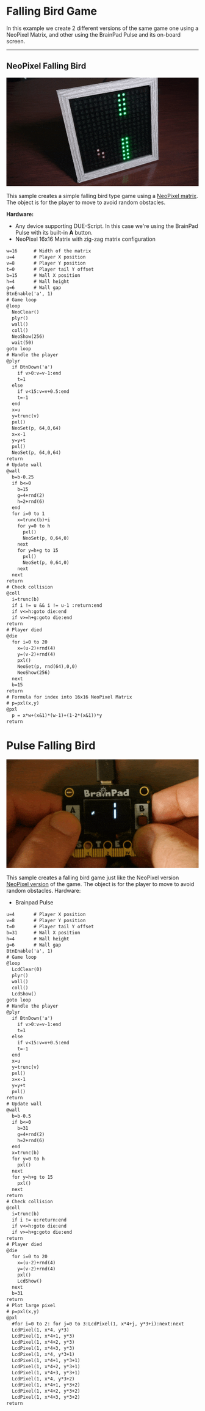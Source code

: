 # Falling Bird Game

In this example we create 2 different versions of the same game one using a NeoPixel Matrix, and other using the BrainPad Pulse and its on-board screen.

---

## NeoPixel Falling Bird

![NeoPixel Falling Bird](images/falling-bird.gif)

This sample creates a simple falling bird type game using a [NeoPixel matrix](neopixel-matrix.md). The object is for the player to move to avoid random obstacles. 

**Hardware:**
- Any device supporting DUE-Script. In this case we're using the BrainPad Pulse with its built-in **A** button.
- NeoPixel 16x16 Matrix with zig-zag matrix configuration

```basic
w=16      # Width of the matrix 
u=4       # Player X position
v=8       # Player Y position
t=0       # Player tail Y offset
b=15      # Wall X position
h=4       # Wall height
g=6       # Wall gap
BtnEnable('a', 1)
# Game loop
@loop
  NeoClear()
  plyr()
  wall()
  coll()
  NeoShow(256)
  wait(50)
goto loop
# Handle the player
@plyr
  if BtnDown('a')
    if v>0:v=v-1:end
    t=1
  else
    if v<15:v=v+0.5:end
    t=-1
  end
  x=u
  y=trunc(v)
  pxl()
  NeoSet(p, 64,0,64)
  x=x-1
  y=y+t
  pxl()
  NeoSet(p, 64,0,64)
return
# Update wall
@wall
  b=b-0.25
  if b<=0
    b=15
    g=4+rnd(2)
    h=2+rnd(6)
  end
  for i=0 to 1
    x=trunc(b)+i
    for y=0 to h
      pxl()
      NeoSet(p, 0,64,0)
    next
    for y=h+g to 15
      pxl()
      NeoSet(p, 0,64,0)
    next
  next
return
# Check collision
@coll
  i=trunc(b)
  if i != u && i != u-1 :return:end
  if v<=h:goto die:end
  if v>=h+g:goto die:end
return
# Player died
@die
  for i=0 to 20
    x=(u-2)+rnd(4)
    y=(v-2)+rnd(4)
    pxl()
    NeoSet(p, rnd(64),0,0)
    NeoShow(256)
  next
  b=15
return
# Formula for index into 16x16 NeoPixel Matrix
# p=pxl(x,y)
@pxl
  p = x*w+(x&1)*(w-1)+(1-2*(x&1))*y
return
```

# Pulse Falling Bird

![Pulse Falling Bird](images/pulse-falling-bird.gif)


This sample creates a falling bird game just like the NeoPixel version [NeoPixel version](falling-bird.md)  of the game. The object is for the player to move to avoid random obstacles.
Hardware:
- Brainpad Pulse

```basic
u=4       # Player X position
v=8       # Player Y position
t=0       # Player tail Y offset
b=31      # Wall X position
h=4       # Wall height
g=6       # Wall gap
BtnEnable('a', 1)
# Game loop
@loop
  LcdClear(0)
  plyr()
  wall()
  coll()
  LcdShow()
goto loop
# Handle the player
@plyr
  if BtnDown('a')
    if v>0:v=v-1:end
    t=1
  else
    if v<15:v=v+0.5:end
    t=-1
  end
  x=u
  y=trunc(v)
  pxl()
  x=x-1
  y=y+t
  pxl()
return
# Update wall
@wall
  b=b-0.5
  if b<=0
    b=31
    g=4+rnd(2)
    h=2+rnd(6)
  end
  x=trunc(b)
  for y=0 to h
    pxl()      
  next
  for y=h+g to 15
    pxl()
  next
return
# Check collision
@coll
  i=trunc(b)
  if i != u:return:end
  if v<=h:goto die:end
  if v>=h+g:goto die:end
return
# Player died
@die
  for i=0 to 20
    x=(u-2)+rnd(4)
    y=(v-2)+rnd(4)
    pxl()
    LcdShow()
  next
  b=31
return
# Plot large pixel
# p=pxl(x,y)
@pxl
  #for i=0 to 2: for j=0 to 3:LcdPixel(1, x*4+j, y*3+i):next:next
  LcdPixel(1, x*4, y*3)
  LcdPixel(1, x*4+1, y*3)
  LcdPixel(1, x*4+2, y*3)
  LcdPixel(1, x*4+3, y*3)
  LcdPixel(1, x*4, y*3+1)
  LcdPixel(1, x*4+1, y*3+1)
  LcdPixel(1, x*4+2, y*3+1)
  LcdPixel(1, x*4+3, y*3+1)
  LcdPixel(1, x*4, y*3+2)
  LcdPixel(1, x*4+1, y*3+2)
  LcdPixel(1, x*4+2, y*3+2)
  LcdPixel(1, x*4+3, y*3+2)
return
```